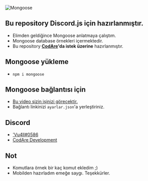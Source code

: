 ![Mongoose](https://miro.medium.com/max/1750/1*Ta4qktHtO--RMUpnR08mBg.jpeg)

## Bu repository Discord.js için hazırlanmıştır.
- Elimden geldiğince Mongoose anlatmaya çalıştım.
- Mongoose database örnekleri içermektedir.
- Bu repository **[CodAre](https://discord.gg/Dc2Y5H35sR)'da istek üzerine** hazırlanmıştır.

## Mongoose yükleme
- `npm i mongoose`

## Mongoose bağlantısı için
- [Bu video sizin işinizi görecektir.](https://youtu.be/0z5RYknYwDA)
- Bağlantı linkinizi `ayarlar.json`'a yerleştiriniz.

## Discord
- ['Vu4ll#0586](https://discord.com/users/269480080823025664)
- [CodAre Development](https://discord.gg/Dc2Y5H35sR)

## Not
- Komutlara örnek bir kaç komut ekledim ;)
- Mobilden hazırladım emeğe saygı. Teşekkürler.
